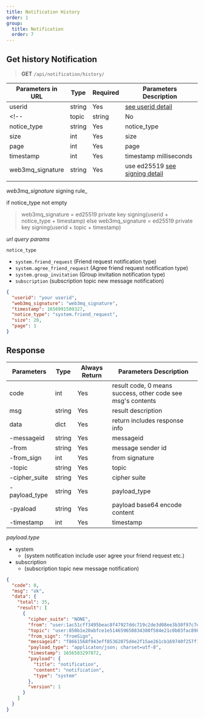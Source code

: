 ```yaml
---
title: Notification History
order: 1
group:
  title: Notification
  order: 7
---
```


## Get history Notification

> **GET** `/api/notification/history/`

| Parameters in URL | Type   | Required | Parameters Description                                                |
| ----------------- | ------ | -------- | --------------------------------------------------------------------- |
| userid            | string | Yes      | [see userid detail](/docs/Web3MQ-API/pubkey/Save_pubkey#generate-your-userid) |
<!-- | topic             | string | No      | topic id                                                              | -->
| notice_type             | string | Yes      | notice_type                                                              |
| size              | int    | Yes      | size                                                                  |
| page              | int    | Yes      | page                                                                  |
| timestamp         | int    | Yes      | timestamp milliseconds                                                |
| web3mq_signature         | string | Yes      | use ed25519 [see signing detail](/docs/Web3MQ-API/signature)                  |
|                   |

_web3mq_signature_ signing rule_

if notice_type not empty
> web3mq_signature = ed25519 private key signing(userid + notice_type + timestamp)
else
> web3mq_signature = ed25519 private key signing(userid + topic + timestamp)

_url query params_

`notice_type`

- `system.friend_request` (Friend request notification type)
- `system.agree_friend_request` (Agree friend request notification type)
- `system.group_invitation` (Group invitation notification type)
- `subscription` (subscription topic new message notification)


```json
{
  "userid": "your userid",
  "web3mq_signature": "web3mq_signature",
  "timestamp": 1656991509327,
  "notice_type": "system.friend_request",
  "size": 20,
  "page": 1
}
```

## Response

| Parameters    | Type   | Always Return | Parameters Description                                                        |
| ------------- | ------ | ------------- | ----------------------------------------------------------------------------- |
| code          | int    | Yes           | result code, 0 means success, other code see msg's contents                   |
| msg           | string | Yes           | result description                                                            |
| data          | dict   | Yes           | return includes response info                                                 |
| -messageid    | string | Yes           | messageid                                                                     |
| -from         | string | Yes           | message sender id                                                             |
| -from_sign    | int    | Yes           | from signature                                                                |
| -topic        | string | Yes           | topic                                                                         |
| -cipher_suite | string | Yes           | cipher suite  |
| -payload_type | string | Yes           | payload_type  |
| -pyaload      | string | Yes           | payload base64 encode content                                                 |
| -timestamp    | int    | Yes           | timestamp                                                                     |


*payload.type*
- system
  - (system notification include user agree your friend request etc.)
- subscription
  - (subscription topic new message notification)


```json
{
  "code": 0,
  "msg": "ok",
  "data": {
    "total": 35,
    "result": [
      {
        "cipher_suite": "NONE",
        "from": "user:1ac51cff3495beac8f47927ddc719c2de3d08ee3b30f97c7ecd27b77",
        "topic": "user:850b1e20abfce1e514659650834380f584e21c0b03fac89847fa86c6",
        "from_sign": "fromSign",
        "messageid": "f8661568f943eff85362075d4e2f15ae261cb169740f257f1a743cdc",
        "payload_type": "applicaton/json; charset=utf-8",
        "timestamp": 1656583297872,
        "payload": {
          "title": "notification",
          "content": "notification",
          "type": "system"
        },
        "version": 1
      }
    ]
  }
}
```

